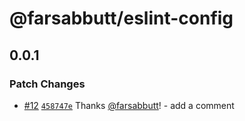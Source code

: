 # @farsabbutt/eslint-config

## 0.0.1

### Patch Changes

- [#12](https://github.com/farsabbutt/bahag-design-system/pull/12) [`458747e`](https://github.com/farsabbutt/bahag-design-system/commit/458747e09912f679f50a15a095a295d516c39be4) Thanks [@farsabbutt](https://github.com/farsabbutt)! - add a comment
